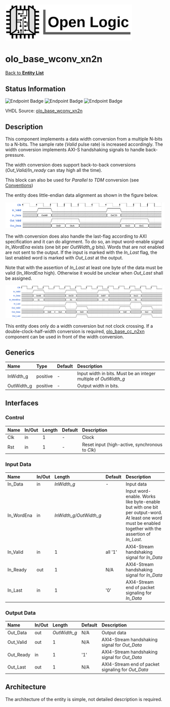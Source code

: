 <img src="../Logo.png" alt="Logo" width="400">

# olo_base_wconv_xn2n

[Back to **Entity List**](../EntityList.md)

## Status Information

![Endpoint Badge](https://img.shields.io/endpoint?url=https://storage.googleapis.com/open-logic-badges/coverage/olo_base_wconv_xn2n.json?cacheSeconds=0) ![Endpoint Badge](https://img.shields.io/endpoint?url=https://storage.googleapis.com/open-logic-badges/branches/olo_base_wconv_xn2n.json?cacheSeconds=0) ![Endpoint Badge](https://img.shields.io/endpoint?url=https://storage.googleapis.com/open-logic-badges/issues/olo_base_wconv_xn2n.json?cacheSeconds=0)

VHDL Source: [olo_base_wconv_xn2n](../../src/base/vhdl/olo_base_wconv_xn2n.vhd)

## Description

This component implements a data width conversion from a multiple N-bits to a N-bits. The sample rate (*Valid* pulse rate) is increased accordingly. The width conversion implements AXI-S handshaking signals to handle back-pressure.

The width conversion does support back-to-back conversions (*Out_Valid/In_ready* can stay high all the time).

This block can also be used for *Parallel to TDM* conversion (see [Conventions](../Conventions.md))

The entity does little-endian data alignment as shown in the figure below.

![Data alignment](./wconv/olo_base_wconv_xn2n_align.png)



The with conversion does also handle the last-flag according to AXI specification and it can do alignment. To do so, an input word-enable signal *In_WordEna* exists (one bit per *OutWidth_g* bits). Words that are not enabled are not sent to the output. If the input is marked with the *In_Last* flag, the last enabled word is marked with *Out_Last* at the output.

Note that with the assertion of *In_Last* at least one byte of the data must be valid (*In_WordEna* high). Otherwise it would be unclear when *Out_Last* shall be assigned.

![Wave](./wconv/olo_base_wconv_xn2n.png)

This entity does only do a width conversion but not clock crossing. If a double-clock-half-width conversion is required, [olo_base_cc_n2xn](./olo_base_cc_n2xn)  component can be used in front of the width conversion.



## Generics

| Name       | Type     | Default | Description                                                  |
| :--------- | :------- | ------- | :----------------------------------------------------------- |
| InWidth_g  | positive | -       | Input width in bits. Must be an integer multiple of *OutWidth_g* |
| OutWidth_g | positive | -       | Output width in bits.                                        |

## Interfaces

### Control

| Name | In/Out | Length | Default | Description                                     |
| :--- | :----- | :----- | ------- | :---------------------------------------------- |
| Clk  | in     | 1      | -       | Clock                                           |
| Rst  | in     | 1      | -       | Reset input (high-active, synchronous to *Clk*) |

### Input Data

| Name       | In/Out | Length                   | Default | Description                                                  |
| :--------- | :----- | :----------------------- | ------- | :----------------------------------------------------------- |
| In_Data    | in     | *InWidth_g*              | -       | Input data                                                   |
| In_WordEna | in     | *InWidth_g*/*OutWidth_g* |         | Input word-enable. Works like byte-enable but with one bit per output-word. At least one word must be enabled together with the assertion of *In_Last*. |
| In_Valid   | in     | 1                        | all '1' | AXI4-Stream handshaking signal for *In_Data*                 |
| In_Ready   | out    | 1                        | N/A     | AXI4-Stream handshaking signal for *In_Data*                 |
| In_Last    | in     | 1                        | '0'     | AXI4-Stream end of packet signaling for *In_Data*            |

### Output Data

| Name      | In/Out | Length       | Default | Description                                        |
| :-------- | :----- | :----------- | ------- | :------------------------------------------------- |
| Out_Data  | out    | *OutWidth_g* | N/A     | Output data                                        |
| Out_Valid | out    | 1            | N/A     | AXI4-Stream handshaking signal for *Out_Data*      |
| Out_Ready | in     | 1            | '1'     | AXI4-Stream handshaking signal for *Out_Data*      |
| Out_Last  | out    | 1            | N/A     | AXI4-Stream end of packet signaling for *Out_Data* |

## Architecture

The architecture of the entity is simple, not detailed description is required.



